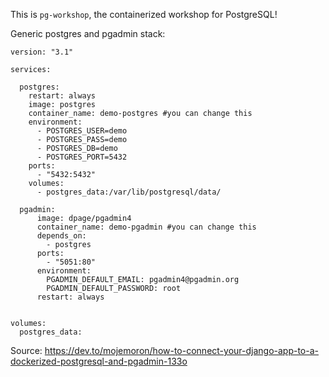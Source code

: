 This is `pg-workshop`, the containerized workshop for PostgreSQL!

Generic postgres and pgadmin stack:

```
version: "3.1"

services:

  postgres:
    restart: always
    image: postgres
    container_name: demo-postgres #you can change this
    environment:
      - POSTGRES_USER=demo
      - POSTGRES_PASS=demo
      - POSTGRES_DB=demo
      - POSTGRES_PORT=5432
    ports:
      - "5432:5432"
    volumes:
      - postgres_data:/var/lib/postgresql/data/

  pgadmin:
      image: dpage/pgadmin4
      container_name: demo-pgadmin #you can change this
      depends_on:
        - postgres
      ports:
        - "5051:80"
      environment:
        PGADMIN_DEFAULT_EMAIL: pgadmin4@pgadmin.org
        PGADMIN_DEFAULT_PASSWORD: root
      restart: always


volumes:
  postgres_data:
```

Source: https://dev.to/mojemoron/how-to-connect-your-django-app-to-a-dockerized-postgresql-and-pgadmin-133o
